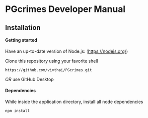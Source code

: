 # PGcrimes Developer Manual
 
## Installation

#### Getting started

Have an up-to-date version of Node.js: (https://nodejs.org/)

Clone this repository using your favorite shell

`https://github.com/vivthai/PGcrimes.git                                                        `


*OR* use GitHub Desktop

#### Dependencies

While inside the application directory, install all node dependencies

`npm install                                                                                     `
